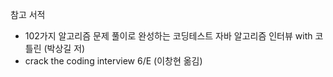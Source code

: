 참고 서적
- 102가지 알고리즘 문제 풀이로 완성하는 코딩테스트 자바 알고리즘 인터뷰 with 코틀린 (박상길 저)<br>
- crack the coding interview 6/E (이창현 옮김)
